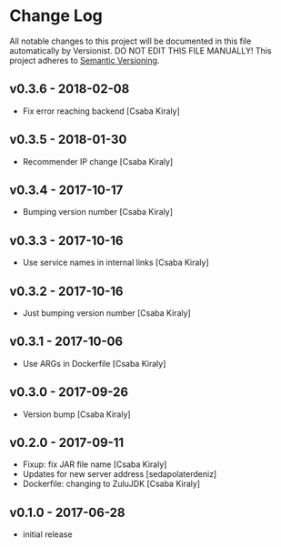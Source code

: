 # Change Log

All notable changes to this project will be documented in this file
automatically by Versionist. DO NOT EDIT THIS FILE MANUALLY!
This project adheres to [Semantic Versioning](http://semver.org/).

## v0.3.6 - 2018-02-08

* Fix error reaching backend [Csaba Kiraly]

## v0.3.5 - 2018-01-30

* Recommender IP change [Csaba Kiraly]

## v0.3.4 - 2017-10-17

* Bumping version number [Csaba Kiraly]

## v0.3.3 - 2017-10-16

* Use service names in internal links [Csaba Kiraly]

## v0.3.2 - 2017-10-16

* Just bumping version number [Csaba Kiraly]

## v0.3.1 - 2017-10-06

* Use ARGs in Dockerfile [Csaba Kiraly]

## v0.3.0 - 2017-09-26

* Version bump [Csaba Kiraly]

## v0.2.0 - 2017-09-11

* Fixup: fix JAR file name [Csaba Kiraly]
* Updates for new server address [sedapolaterdeniz]
* Dockerfile: changing to ZuluJDK [Csaba Kiraly]

## v0.1.0 - 2017-06-28

* initial release
